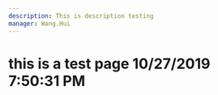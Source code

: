 ```yaml
---
description: This is description testing
manager: Wang.Hui
---
```

# this is a test page 10/27/2019 7:50:31 PM